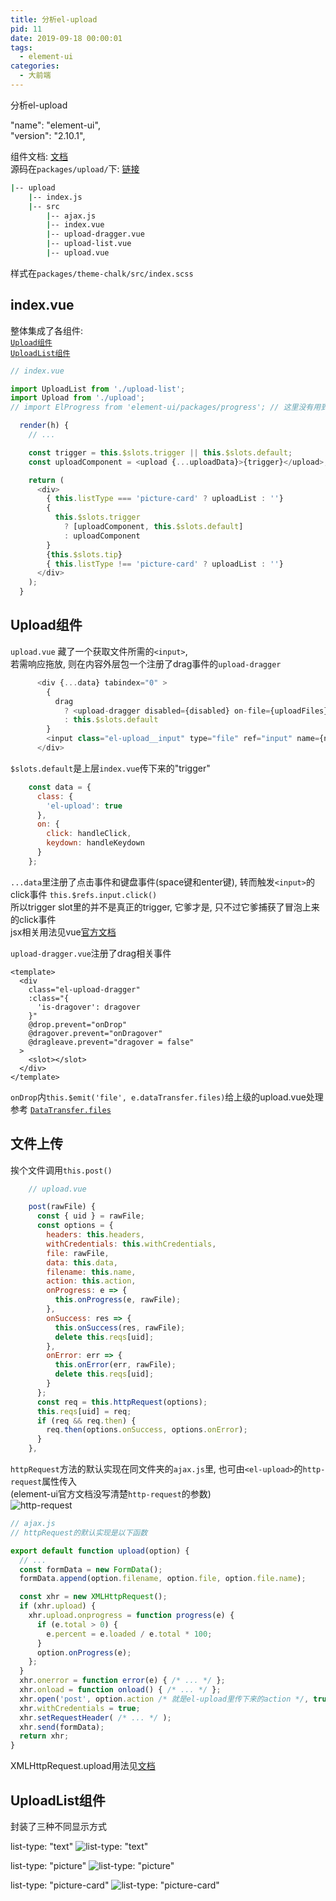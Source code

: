 ```yaml
---
title: 分析el-upload
pid: 11
date: 2019-09-18 00:00:01
tags:
  - element-ui
categories:
  - 大前端
---
```


分析el-upload

<!-- more -->

  "name": "element-ui",  
  "version": "2.10.1",  

组件文档: [文档](https://element.eleme.cn/#/en-US/component/upload)  
源码在`packages/upload/`下: [链接](https://github.com/ElemeFE/element/tree/dev/packages/upload)  

```bash
|-- upload
    |-- index.js
    |-- src
        |-- ajax.js
        |-- index.vue
        |-- upload-dragger.vue
        |-- upload-list.vue
        |-- upload.vue
```

样式在`packages/theme-chalk/src/index.scss`  

## index.vue

整体集成了各组件:  
[`Upload组件`](#Upload组件)  
[`UploadList组件`](#UploadList组件)  

```javascript
// index.vue

import UploadList from './upload-list';
import Upload from './upload';
// import ElProgress from 'element-ui/packages/progress'; // 这里没有用到ElProgress, 实际在UploadList内才有用到

  render(h) {
    // ...  

    const trigger = this.$slots.trigger || this.$slots.default;  
    const uploadComponent = <upload {...uploadData}>{trigger}</upload>;  

    return (
      <div>
        { this.listType === 'picture-card' ? uploadList : ''}
        {
          this.$slots.trigger
            ? [uploadComponent, this.$slots.default]
            : uploadComponent
        }
        {this.$slots.tip}
        { this.listType !== 'picture-card' ? uploadList : ''}
      </div>
    );
  }
```

## Upload组件

`upload.vue` 藏了一个获取文件所需的`<input>`,  
若需响应拖放, 则在内容外层包一个注册了drag事件的`upload-dragger`  

```JavaScript
      <div {...data} tabindex="0" >
        {
          drag
            ? <upload-dragger disabled={disabled} on-file={uploadFiles}>{this.$slots.default}</upload-dragger>
            : this.$slots.default
        }
        <input class="el-upload__input" type="file" ref="input" name={name} on-change={handleChange} multiple={multiple} accept={accept}></input>
      </div>
```

`$slots.default`是上层`index.vue`传下来的"trigger"  

```JavaScript
    const data = {
      class: {
        'el-upload': true
      },
      on: {
        click: handleClick,
        keydown: handleKeydown
      }
    };
```

`...data`里注册了点击事件和键盘事件(space键和enter键), 转而触发`<input>`的click事件 `this.$refs.input.click()`  
所以trigger slot里的并不是真正的trigger, 它爹才是, 只不过它爹捕获了冒泡上来的click事件  
jsx相关用法见vue[官方文档](https://cn.vuejs.org/v2/guide/render-function.html#%E6%B7%B1%E5%85%A5%E6%95%B0%E6%8D%AE%E5%AF%B9%E8%B1%A1)  

`upload-dragger.vue`注册了drag相关事件  

```vue
<template>
  <div
    class="el-upload-dragger"
    :class="{
      'is-dragover': dragover
    }"
    @drop.prevent="onDrop"
    @dragover.prevent="onDragover"
    @dragleave.prevent="dragover = false"
  >
    <slot></slot>
  </div>
</template>
```

`onDrop`内`this.$emit('file', e.dataTransfer.files)`给上级的upload.vue处理  
参考 [`DataTransfer.files`](https://developer.mozilla.org/en-US/docs/Web/API/DataTransfer)  

## 文件上传

挨个文件调用`this.post()`  

```JavaScript
    // upload.vue

    post(rawFile) {
      const { uid } = rawFile;
      const options = {
        headers: this.headers,
        withCredentials: this.withCredentials,
        file: rawFile,
        data: this.data,
        filename: this.name,
        action: this.action,
        onProgress: e => {
          this.onProgress(e, rawFile);
        },
        onSuccess: res => {
          this.onSuccess(res, rawFile);
          delete this.reqs[uid];
        },
        onError: err => {
          this.onError(err, rawFile);
          delete this.reqs[uid];
        }
      };
      const req = this.httpRequest(options);
      this.reqs[uid] = req;
      if (req && req.then) {
        req.then(options.onSuccess, options.onError);
      }
    },
```

`httpRequest`方法的默认实现在同文件夹的`ajax.js`里, 也可由`<el-upload>`的`http-request`属性传入  
(element-ui官方文档没写清楚`http-request`的参数)  
![http-request](http-request.png)  

```JavaScript
// ajax.js
// httpRequest的默认实现是以下函数

export default function upload(option) {
  // ...
  const formData = new FormData();
  formData.append(option.filename, option.file, option.file.name);

  const xhr = new XMLHttpRequest();
  if (xhr.upload) {
    xhr.upload.onprogress = function progress(e) {
      if (e.total > 0) {
        e.percent = e.loaded / e.total * 100;
      }
      option.onProgress(e);
    };
  }
  xhr.onerror = function error(e) { /* ... */ };
  xhr.onload = function onload() { /* ... */ };
  xhr.open('post', option.action /* 就是el-upload里传下来的action */, true);
  xhr.withCredentials = true;
  xhr.setRequestHeader( /* ... */ );
  xhr.send(formData);
  return xhr;
}
```

XMLHttpRequest.upload用法见[文档](https://developer.mozilla.org/zh-CN/docs/Web/API/XMLHttpRequest/upload)  

## UploadList组件

封装了三种不同显示方式

list-type: "text"
![list-type: "text"](list-type-text.png)

list-type: "picture"
![list-type: "picture"](list-type-picture.png)

list-type: "picture-card"
![list-type: "picture-card"](list-type-picture-card.png)
